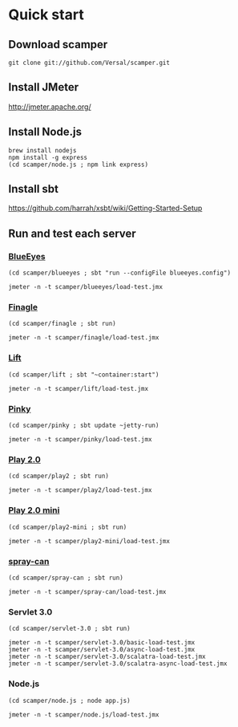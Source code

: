 # Quick start

## Download scamper

```
git clone git://github.com/Versal/scamper.git
```

## Install JMeter

http://jmeter.apache.org/

## Install Node.js

```
brew install nodejs
npm install -g express
(cd scamper/node.js ; npm link express)
```

## Install sbt

https://github.com/harrah/xsbt/wiki/Getting-Started-Setup

## Run and test each server


### [BlueEyes](https://github.com/jdegoes/blueeyes)

```
(cd scamper/blueeyes ; sbt "run --configFile blueeyes.config")
```

```
jmeter -n -t scamper/blueeyes/load-test.jmx
```

### [Finagle](https://github.com/twitter/finagle)

```
(cd scamper/finagle ; sbt run)
```

```
jmeter -n -t scamper/finagle/load-test.jmx
```

### [Lift](https://github.com/lift/lift)

```
(cd scamper/lift ; sbt "~container:start")
```

```
jmeter -n -t scamper/lift/load-test.jmx
```

### [Pinky](https://github.com/pk11/pinky)

```
(cd scamper/pinky ; sbt update ~jetty-run)
```

```
jmeter -n -t scamper/pinky/load-test.jmx
```

### [Play 2.0](https://github.com/playframework/Play20)

```
(cd scamper/play2 ; sbt run)
```

```
jmeter -n -t scamper/play2/load-test.jmx
```

### [Play 2.0 mini](https://github.com/typesafehub/play2-mini)

```
(cd scamper/play2-mini ; sbt run)
```

```
jmeter -n -t scamper/play2-mini/load-test.jmx
```

### [spray-can](https://github.com/spray/spray-can)

```
(cd scamper/spray-can ; sbt run)
```

```
jmeter -n -t scamper/spray-can/load-test.jmx
```

### Servlet 3.0

```
(cd scamper/servlet-3.0 ; sbt run)
```

```
jmeter -n -t scamper/servlet-3.0/basic-load-test.jmx
jmeter -n -t scamper/servlet-3.0/async-load-test.jmx
jmeter -n -t scamper/servlet-3.0/scalatra-load-test.jmx
jmeter -n -t scamper/servlet-3.0/scalatra-async-load-test.jmx
```

### Node.js

```
(cd scamper/node.js ; node app.js)
```

```
jmeter -n -t scamper/node.js/load-test.jmx
```